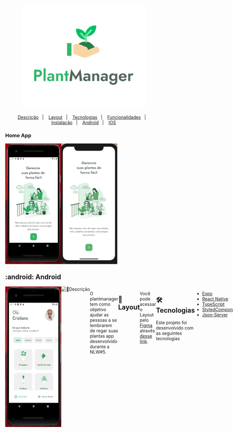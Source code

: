 <h1 align="center">
  <img width="400px" src="https://github.com/franciscoarmando63/plantmanager/blob/main/readmeScreens/icone.png" />
  <br />
</h1>
<p align="center">
  <a href="#page_facing_up-descrição">Descrição</a>&nbsp;&nbsp;&nbsp;|&nbsp;&nbsp;&nbsp;
  <a href="#art-Layout">Layout</a>&nbsp;&nbsp;&nbsp;|&nbsp;&nbsp;&nbsp;
  <a href="#-tecnologias">Tecnologias</a>&nbsp;&nbsp;&nbsp;|&nbsp;&nbsp;&nbsp;
  <a href="#clipboard-Funcionalidades">Funcionalidades</a>&nbsp;&nbsp;&nbsp;|&nbsp;&nbsp;&nbsp;
  <a href="#closed_book-instalação">Instalação</a>&nbsp;&nbsp;&nbsp;|&nbsp;&nbsp;&nbsp;
  <a href="#android">Android</a>&nbsp;&nbsp;&nbsp;|&nbsp;&nbsp;&nbsp;
  <a href="#ios">IOS</a>
</p>


### Home App
<div style="display: flex; flex-direction: 'row';">
    <img width="180px" src="https://github.com/CrisPer12/plantmanager/blob/main/home%20android.JPG" />
    <img width="180px" src="https://github.com/CrisPer12/plantmanager/blob/main/home%20iphone.png" />
</div>

## :android: Android

<div style="display: flex; flex-direction: 'row';">
    <img width="180" src="https://github.com/CrisPer12/plantmanager/blob/main/plants%20android.JPG" />
    <img width="180" src="https://github.com/CrisPer12/plantmanager/blob/main/save%20android.JPG  /> 
                                                                                                  
</div>


## :page_facing_up: Descrição
O plantmanager tem como objetivo ajudar as pessoas a se lembrarem de regar suas plantas app desenvolvido durante a NLW#5.

## :art: Layout
Você pode acessar o Layout pelo <a href="https://www.figma.com">Figma<a> atravês <a href="https://www.figma.com/file/IhQRtrOZdu3TrvkPYREzOy/PlantManager/duplicate?node-id=0%3A1">desse link<a>.

## 🛠 Tecnologias
Este projeto foi desenvolvido com as seguintes tecnologias

- [Expo](https://expo.io/)
- [React Native](https://reactnative.dev/)
- [TypeScript](https://www.typescriptlang.org/)
- [StyledComponents](https://styled-components.com/)
- [Json-Server](https://github.com/typicode/json-server)

## :clipboard: Funcionalidades
- [x] Criação de perfil.
- [x] Listagem Plantas.
- [x] Adicionar uma planta para sem lembrado quando regar.
- [x] Manda uma notificação para regar a planta.
- [x] Excluir planta selecionada.

## :closed_book: Instalação

### Pré-requisitos
Antes de começar, você vai precisar ter instalado em sua máquina as seguintes ferramentas:
[Git](https://git-scm.com), [Node.js](https://nodejs.org/en/), Além disto é bom ter um editor para trabalhar com o código como [VSCode](https://code.visualstudio.com/)

```bash
# Clone este repositório.
$ git clone https://github.com/CrisPer12/plantmanager.git

# Vá para a pasta plantmanager
$ cd plantmanager

# Instale as dependências
$ npm install 

# Instale o expo
$ npm install --global expo-cli

#Instale o Json-Server
$ npm install -g json-server

# Execute aplicação
$ expo start

# Execute o json-server para simular a API
$ json-server ./src/services/server.json --host (seu IP) --port 3333


## :memo: Licença

This project is [MIT](./LICENSE.txt) licensed.
